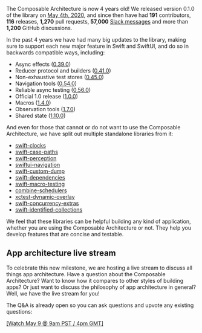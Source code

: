 The Composable Architecture is now 4 years old! We released version 0.1.0 of the library on
[May 4th, 2020][tca-0.1-blog], and since then have had **191** contributors, 
**116** releases, **1,270** pull requests, **57,000** [Slack messages][slack-invite] and more than 
**1,200** GitHub discussions.

In the past 4 years we have had many big updates to the library, making sure to support each new
major feature in Swift and SwiftUI, and do so in backwards compatible ways, including:

* Async effects ([0.39.0](https://github.com/pointfreeco/swift-composable-architecture/releases/tag/0.39.0))
* Reducer protocol and builders ([0.41.0](https://github.com/pointfreeco/swift-composable-architecture/releases/tag/0.41.0))
* Non-exhaustive test stores ([0.45.0](https://github.com/pointfreeco/swift-composable-architecture/releases/tag/0.45.0))
* Navigation tools ([0.54.0](https://github.com/pointfreeco/swift-composable-architecture/releases/tag/0.54.0))
* Reliable async testing ([0.56.0](https://github.com/pointfreeco/swift-composable-architecture/releases/tag/0.56.0))
* Official 1.0 release ([1.0.0](https://github.com/pointfreeco/swift-composable-architecture/releases/tag/1.0.0))
* Macros ([1.4.0](https://github.com/pointfreeco/swift-composable-architecture/releases/tag/1.4.0))
* Observation tools ([1.7.0](https://github.com/pointfreeco/swift-composable-architecture/releases/tag/1.7.0))
* Shared state ([1.10.0](https://github.com/pointfreeco/swift-composable-architecture/releases/tag/1.10.0))

And even for those that cannot or do not want to use the Composable Architecture, we have split out
multiple standalone libraries from it:

* [swift-clocks](https://www.github.com/pointfreeco/swift-clocks)
* [swift-case-paths](https://www.github.com/pointfreeco/swift-case-paths)
* [swift-perception](https://www.github.com/pointfreeco/swift-perception)
* [swiftui-navigation](https://www.github.com/pointfreeco/swiftui-navigation)
* [swift-custom-dump](https://www.github.com/pointfreeco/swift-custom-dump)
* [swift-dependencies](https://www.github.com/pointfreeco/swift-dependencies)
* [swift-macro-testing](https://www.github.com/pointfreeco/swift-macro-testing)
* [combine-schedulers](https://www.github.com/pointfreeco/combine-schedulers)
* [xctest-dynamic-overlay](https://www.github.com/pointfreeco/xctest-dynamic-overlay)
* [swift-concurrency-extras](https://www.github.com/pointfreeco/swift-concurrency-extras)
* [swift-identified-collections](https://www.github.com/pointfreeco/swift-identified-collections)

We feel that these libraries can be helpful building any kind of application, whether you are using
the Composable Architecture or not. They help you develop features that are concise and testable.

[discussions]: https://github.com/pointfreeco/swift-composable-architecture/discussions
[tca-0.1-blog]: /blog/posts/41-composable-architecture-the-library
[closed-prs]: https://github.com/pointfreeco/swift-composable-architecture/pulls?q=is%3Apr+is%3Aclosed
[slack-invite]: http://pointfree.co/slack-invite
[releases]: https://github.com/pointfreeco/swift-composable-architecture/releases
[contributors]: https://github.com/pointfreeco/swift-composable-architecture/graphs/contributors

## App architecture live stream

To celebrate this new milestone, we are hosting a live stream to discuss all things app 
architecture. Have a question about the Composable Architecture? Want to know how it compares to 
other styles of building apps? Or just want to discuss the philosophy of app architecture in 
general? Well, we have the live stream for you!

The Q&A is already open so you can ask questions and upvote any existing questions: 

[[Watch May 9 @ 9am PST / 4pm GMT]](/live)
